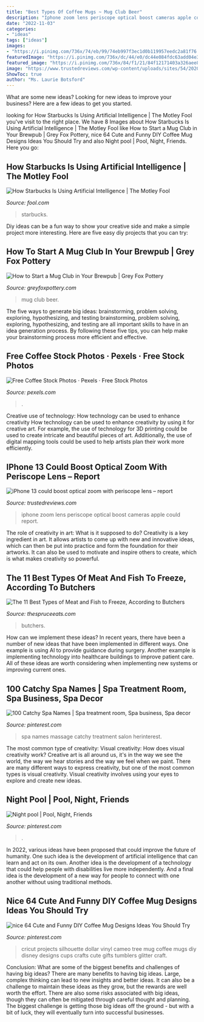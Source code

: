 ```yaml
---
title: "Best Types Of Coffee Mugs ~ Mug Club Beer"
description: "Iphone zoom lens periscope optical boost cameras apple could report"
date: "2022-11-03"
categories:
- "ideas"
tags: ["ideas"]
images:
- "https://i.pinimg.com/736x/74/eb/99/74eb997f3ec1d0b119957eedc2a81f76.jpg"
featuredImage: "https://i.pinimg.com/736x/dc/44/e0/dc44e084fdc63add04e39a6a40ae7982.jpg"
featured_image: "https://i.pinimg.com/736x/84/f1/21/84f12171403a326aee8a4816de52ee17.jpg"
image: "https://www.trustedreviews.com/wp-content/uploads/sites/54/2020/11/iphone12minivs-11-scaled.jpg"
ShowToc: true
author: "Ms. Laurie Botsford"
---
```



What are some new ideas?
Looking for new ideas to improve your business? Here are a few ideas to get you started.

	

		
looking for How Starbucks Is Using Artificial Intelligence | The Motley Fool you've visit to the right place. We have 8 Images about How Starbucks Is Using Artificial Intelligence | The Motley Fool like How to Start a Mug Club in Your Brewpub | Grey Fox Pottery, nice 64 Cute and Funny DIY Coffee Mug Designs Ideas You Should Try and also Night pool | Pool, Night, Friends. Here you go:
		
    
## How Starbucks Is Using Artificial Intelligence | The Motley Fool

<img loading=lazy src="https://g.foolcdn.com/editorial/images/545207/laptop-computer-coffee-mug-and-phone-sitting-on-desk-with-sunrise-in-background-morning.jpg" onerror="this.onerror=null;this.src='https://tse3.mm.bing.net/th?id=OIP.rV_kyI83Si13glMZlryFngHaE8&amp;pid=15.1';" alt="How Starbucks Is Using Artificial Intelligence | The Motley Fool">

_Source: fool.com_

>starbucks. 

	

Diy ideas can be a fun way to show your creative side and make a simple project more interesting. Here are five easy diy projects that you can try: 

    
## How To Start A Mug Club In Your Brewpub | Grey Fox Pottery

<img loading=lazy src="http://greyfoxpottery.com/wp-content/uploads/2016/11/2017-04-20-13.38.39-e1499363566526.jpg" onerror="this.onerror=null;this.src='https://tse2.mm.bing.net/th?id=OIP.9RmBU0e8DY4te1HdEqn__wHaJ4&amp;pid=15.1';" alt="How to Start a Mug Club in Your Brewpub | Grey Fox Pottery">

_Source: greyfoxpottery.com_

>mug club beer. 

	

The five ways to generate big ideas: brainstorming, problem solving, exploring, hypothesizing, and testing
brainstorming, problem solving, exploring, hypothesizing, and testing are all important skills to have in an idea generation process. By following these five tips, you can help make your brainstorming process more efficient and effective.

    
## Free Coffee Stock Photos · Pexels · Free Stock Photos

<img loading=lazy src="https://images.pexels.com/photos/851555/pexels-photo-851555.jpeg?cs=srgb&amp;dl=beverage-blur-breakfast-851555.jpg&amp;fm=jpg" onerror="this.onerror=null;this.src='https://tse4.mm.bing.net/th?id=OIP.MsBryi9wY8g4U-OtEVOsdAHaE7&amp;pid=15.1';" alt="Free Coffee Stock Photos · Pexels · Free Stock Photos">

_Source: pexels.com_

>. 

	

Creative use of technology: How technology can be used to enhance creativity
How technology can be used to enhance creativity by using it for creative art. For example, the use of technology for 3D printing could be used to create intricate and beautiful pieces of art. Additionally, the use of digital mapping tools could be used to help artists plan their work more efficiently.

    
## IPhone 13 Could Boost Optical Zoom With Periscope Lens – Report

<img loading=lazy src="https://www.trustedreviews.com/wp-content/uploads/sites/54/2020/11/iphone12minivs-11-scaled.jpg" onerror="this.onerror=null;this.src='https://tse1.mm.bing.net/th?id=OIP.0l19s1pCshzg9SC2wjq2AwHaE8&amp;pid=15.1';" alt="iPhone 13 could boost optical zoom with periscope lens – report">

_Source: trustedreviews.com_

>iphone zoom lens periscope optical boost cameras apple could report. 

	

The role of creativity in art: What is it supposed to do?
Creativity is a key ingredient in art. It allows artists to come up with new and innovative ideas, which can then be put into practice and form the foundation for their artworks. It can also be used to motivate and inspire others to create, which is what makes creativity so powerful.

    
## The 11 Best Types Of Meat And Fish To Freeze, According To Butchers

<img loading=lazy src="https://www.thespruceeats.com/thmb/OUbDi9aEAtjrNc6_x0XGyOtMwgo=/1500x1000/filters:fill(auto,1)/hanger-steak-overview-and-tips-336357-cropped-cf0368981476467f9c10089b5f49b7a5.jpg" onerror="this.onerror=null;this.src='https://tse3.mm.bing.net/th?id=OIP.9NkR9EsgSzbZxAJnBgwMHQHaE8&amp;pid=15.1';" alt="The 11 Best Types of Meat and Fish to Freeze, According to Butchers">

_Source: thespruceeats.com_

>butchers. 

	

How can we implement these ideas?
In recent years, there have been a number of new ideas that have been implemented in different ways. One example is using AI to provide guidance during surgery. Another example is implementing technology into healthcare buildings to improve patient care. All of these ideas are worth considering when implementing new systems or improving current ones.

    
## 100 Catchy Spa Names | Spa Treatment Room, Spa Business, Spa Decor

<img loading=lazy src="https://i.pinimg.com/736x/84/f1/21/84f12171403a326aee8a4816de52ee17.jpg" onerror="this.onerror=null;this.src='https://tse1.mm.bing.net/th?id=OIP.519Ee9uDlX-1IJf6iCRYHgHaQi&amp;pid=15.1';" alt="100 Catchy Spa Names | Spa treatment room, Spa business, Spa decor">

_Source: pinterest.com_

>spa names massage catchy treatment salon herinterest. 

	

The most common type of creativity: Visual creativity: How does visual creativity work?
Creative art is all around us, it's in the way we see the world, the way we hear stories and the way we feel when we paint. There are many different ways to express creativity, but one of the most common types is visual creativity. Visual creativity involves using your eyes to explore and create new ideas.

    
## Night Pool | Pool, Night, Friends

<img loading=lazy src="https://i.pinimg.com/736x/74/eb/99/74eb997f3ec1d0b119957eedc2a81f76.jpg" onerror="this.onerror=null;this.src='https://tse2.mm.bing.net/th?id=OIP.NGpOw84g9LYuVkt3IraK_wHaJ3&amp;pid=15.1';" alt="Night pool | Pool, Night, Friends">

_Source: pinterest.com_

>. 

	

In 2022, various ideas have been proposed that could improve the future of humanity. One such idea is the development of artificial intelligence that can learn and act on its own. Another idea is the development of a technology that could help people with disabilities live more independently. And a final idea is the development of a new way for people to connect with one another without using traditional methods.

    
## Nice 64 Cute And Funny DIY Coffee Mug Designs Ideas You Should Try

<img loading=lazy src="https://i.pinimg.com/736x/dc/44/e0/dc44e084fdc63add04e39a6a40ae7982.jpg" onerror="this.onerror=null;this.src='https://tse3.mm.bing.net/th?id=OIP.IgwrBGWjODzVHlvEWAiOiAHaHa&amp;pid=15.1';" alt="nice 64 Cute and Funny DIY Coffee Mug Designs Ideas You Should Try">

_Source: pinterest.com_

>cricut projects silhouette dollar vinyl cameo tree mug coffee mugs diy disney designs cups crafts cute gifts tumblers glitter craft. 

	

Conclusion: What are some of the biggest benefits and challenges of having big ideas?
There are many benefits to having big ideas. Large, complex thinking can lead to new insights and better ideas. It can also be a challenge to maintain these ideas as they grow, but the rewards are well worth the effort. There are also some risks associated with big ideas, though they can often be mitigated through careful thought and planning. The biggest challenge is getting those big ideas off the ground - but with a bit of luck, they will eventually turn into successful businesses.


